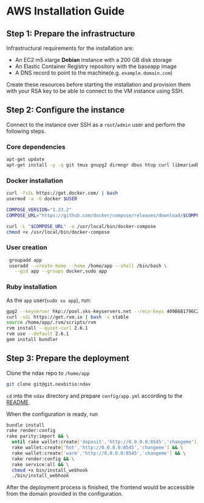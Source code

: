 # AWS Installation Guide

## Step 1: Prepare the infrastructure

Infrastructural requirements for the installation are:

- An EC2 m5.xlarge **Debian** instance with a 200 GB disk storage
- An Elastic Container Registry repository with the baseapp image
- A DNS record to point to the machine(e.g. `example.domain.com`)

Create these resources before starting the installation and provision them with your RSA key to be able to connect to the VM instance using SSH.

## Step 2: Configure the instance

Connect to the instance over SSH as a `root`/`admin` user and perform the following steps.

### Core dependencies

```bash
apt-get update
apt-get install -y -q git tmux gnupg2 dirmngr dbus htop curl libmariadbclient-dev-compat build-essential
```

### Docker installation

```bash
curl -fsSL https://get.docker.com/ | bash
usermod -a -G docker $USER

COMPOSE_VERSION="1.23.2"
COMPOSE_URL="https://github.com/docker/compose/releases/download/$COMPOSE_VERSION/docker-compose-$(uname -s)-$(uname -m)"

curl -L "$COMPOSE_URL" -o /usr/local/bin/docker-compose
chmod +x /usr/local/bin/docker-compose
```

### User creation

```bash
 groupadd app
 useradd --create-home --home /home/app --shell /bin/bash \
   --gid app --groups docker,sudo app
```

### Ruby installation

As the `app` user(`sudo su app`), run:

```bash
gpg2 --keyserver hkp://pool.sks-keyservers.net --recv-keys 409B6B1796C275462A1703113804BB82D39DC0E3 7D2BAF1CF37B13E2069D6956105BD0E739499BDB
curl -sSL https://get.rvm.io | bash -s stable
source /home/app/.rvm/scripts/rvm
rvm install --quiet-curl 2.6.1
rvm use --default 2.6.1
gem install bundler
```

## Step 3: Prepare the deployment

Clone the ndax repo to `/home/app`

```bash
git clone git@git.nexbitio:ndax
```

`cd` into the `ndax` directory and prepare `config/app.yml` according to the [README](../README.md).

When the configuration is ready, run

```bash
bundle install
rake render:config
rake parity:import && \
  until rake wallet:create['deposit','http://0.0.0.0:8545','changeme']; do sleep 15; done && \
  rake wallet:create['hot','http://0.0.0.0:8545','changeme'] && \
  rake wallet:create['warm','http://0.0.0.0:8545','changeme'] && \
  rake render:config && \
  rake service:all && \
  chmod +x bin/install_webhook
  ./bin/install_webhook
```

After the deployment process is finished, the frontend would be accessible from the domain provided in the configuration.
